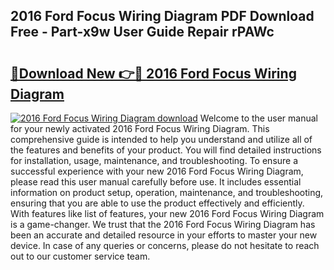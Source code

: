 ## 2016 Ford Focus Wiring Diagram PDF Download Free - Part-x9w User Guide Repair rPAWc

# <h2><a href="http://dfrc9z5.blite.top/?on=2016+Ford+Focus+Wiring+Diagram">🔗Download New 👉🔴 2016 Ford Focus Wiring Diagram</a></h2>

[![2016 Ford Focus Wiring Diagram download](https://i.imgur.com/lujVjoI.png)](http://dfrc9z5.blite.top/?on=2016+Ford+Focus+Wiring+Diagram)
Welcome to the user manual for your newly activated 2016 Ford Focus Wiring Diagram. This comprehensive guide is intended to help you understand and utilize all of the features and benefits of your product. You will find detailed instructions for installation, usage, maintenance, and troubleshooting. To ensure a successful experience with your new 2016 Ford Focus Wiring Diagram, please read this user manual carefully before use. It includes essential information on product setup, operation, maintenance, and troubleshooting, ensuring that you are able to use the product effectively and efficiently. With features like list of features, your new 2016 Ford Focus Wiring Diagram is a game-changer. We trust that the 2016 Ford Focus Wiring Diagram has been an accurate and detailed resource in your efforts to master your new device. In case of any queries or concerns, please do not hesitate to reach out to our customer service team.
